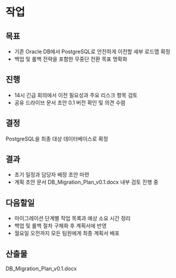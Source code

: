 # 작업
## 목표
- 기존 Oracle DB에서 PostgreSQL로 안전하게 이전할 세부 로드맵 확정
- 백업 및 롤백 전략을 포함한 무중단 전환 목표 명확화

## 진행
- 14시 긴급 회의에서 이전 필요성과 주요 리스크 항목 검토
- 공유 드라이브 문서 초안 0.1 버전 확인 및 의견 수렴

## 결정
PostgreSQL을 최종 대상 데이터베이스로 확정

## 결과
- 초기 일정과 담당자 배정 초안 마련
- 계획 초안 문서 DB_Migration_Plan_v0.1.docx 내부 검토 진행 중

## 다음할일
- 마이그레이션 단계별 작업 목록과 예상 소요 시간 정리
- 백업 및 롤백 절차 구체화 후 계획서에 반영
- 월요일 오전까지 모든 팀원에게 최종 계획서 배포

## 산출물
DB_Migration_Plan_v0.1.docx